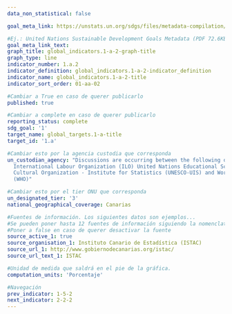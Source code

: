 ```yaml
---
data_non_statistical: false

goal_meta_link: https://unstats.un.org/sdgs/files/metadata-compilation/Metadata-Goal-1.pdf

#Ej.: United Nations Sustainable Development Goals Metadata (PDF 72.6KB)
goal_meta_link_text: 
graph_title: global_indicators.1-a-2-graph-title
graph_type: line
indicator_number: 1.a.2
indicator_definition: global_indicators.1-a-2-indicator_definition
indicator_name: global_indicators.1-a-2-title
indicator_sort_order: 01-aa-02

#Cambiar a True en caso de querer publicarlo
published: true 

#Cambiar a complete en caso de querer publicarlo
reporting_status: complete
sdg_goal: '1'
target_name: global_targets.1-a-title
target_id: '1.a'

#Cambiar esto por la agencia custodia que corresponda
un_custodian_agency: "Discussions are occurring between the following organisations<br>
  International Labour Organization (ILO) United Nations Educational Scientific and<br>
  Cultural Organization - Institute for Statistics (UNESCO-UIS) and World Health Organization<br>
  (WHO)"

#Cambiar esto por el tier ONU que corresponda
un_designated_tier: '3'
national_geographical_coverage: Canarias

#Fuentes de información. Los siguientes datos son ejemplos...
#Se pueden poner hasta 12 fuentes de información siguiendo la nomenclatura source_active_N, source_organisation_N, etc.. siendo N un número del 1 al 12
#Poner a false en caso de querer desactivar la fuente
source_active_1: true
source_organisation_1: Instituto Canario de Estadística (ISTAC)
source_url_1: http://www.gobiernodecanarias.org/istac/
source_url_text_1: ISTAC

#Unidad de medida que saldrá en el pie de la gráfica.
computation_units: 'Porcentaje'

#Navegación
prev_indicator: 1-5-2
next_indicator: 2-2-2
---
```

